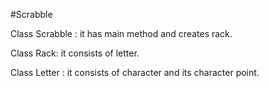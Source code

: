 #Scrabble

Class Scrabble :
	it has main method and creates rack.
	
Class Rack:
	it consists of letter.
	
Class Letter :
	it consists of character and its character point.